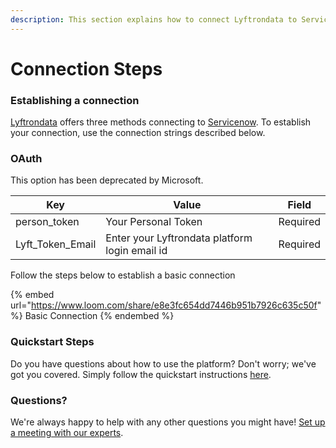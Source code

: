 ```yaml
---
description: This section explains how to connect Lyftrondata to Servicenow.
---
```


# Connection Steps

### Establishing a connection

[Lyftrondata](https://www.lyftrondata.com) offers three methods connecting to [Servicenow](https://www.lyftrondata.com/integration/business-analytics/service-now/). To establish your connection, use the connection strings described below.

### OAuth

This option has been deprecated by Microsoft.

| Key                | Value                                          | Field    |
| ------------------ | ---------------------------------------------- | -------- |
| person\_token      | Your Personal Token                            | Required |
| Lyft\_Token\_Email | Enter your Lyftrondata platform login email id | Required |

Follow the steps below to establish a basic connection

{% embed url="https://www.loom.com/share/e8e3fc654dd7446b951b7926c635c50f" %}
Basic Connection
{% endembed %}

### Quickstart Steps

Do you have questions about how to use the platform? Don't worry; we've got you covered. Simply follow the quickstart instructions [here](../../../quickstart-steps.md).

### Questions? <a href="#questions" id="questions"></a>

We're always happy to help with any other questions you might have! [Set up a meeting with our experts](https://www.lyftrondata.com/book-a-meeting/).
